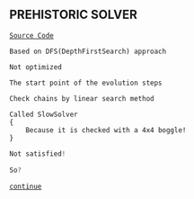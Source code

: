 ## PREHISTORIC SOLVER
[`Source Code`](https://github.com/tafo/BoggleSolver/blob/PrehistoricSolver/BoggleSolver.Library/SlowSolver.cs)
```
Based on DFS(DepthFirstSearch) approach

Not optimized

The start point of the evolution steps

Check chains by linear search method

Called SlowSolver
{
    Because it is checked with a 4x4 boggle!
}
```
```csharp
Not satisfied!

So? 
```
[`continue`](https://github.com/tafo/BoggleSolver/tree/BinarySearchSolver)